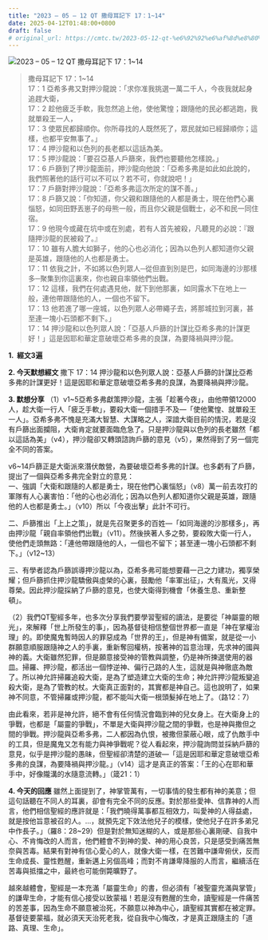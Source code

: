 ```yaml
---
title: "2023 – 05 – 12 QT 撒母耳記下 17：1~14"
date: 2025-04-12T01:48:00+0800
draft: false
# original_url: https://cmtc.tw/2023-05-12-qt-%e6%92%92%e6%af%8d%e8%80%b3%e8%a8%98%e4%b8%8b-17%ef%bc%9a114
---
```


![2023 – 05 – 12 QT 撒母耳記下 17：1\~14](/images/qt.jpg  "2023 – 05 – 12 QT 撒母耳記下 17：1\~14")

> 撒母耳記下 17：1\~14  
> 17：1 亞希多弗又對押沙龍說：「求你准我挑選一萬二千人，今夜我就起身追趕大衛，  
> 17：2 趁他疲乏手軟，我忽然追上他，使他驚惶；跟隨他的民必都逃跑，我就單殺王一人，  
> 17：3 使眾民都歸順你。你所尋找的人既然死了，眾民就如已經歸順你；這樣，也都平安無事了。」  
> 17：4 押沙龍和以色列的長老都以這話為美。  
> 17：5 押沙龍說：「要召亞基人戶篩來，我們也要聽他怎樣說。」  
> 17：6 戶篩到了押沙龍面前，押沙龍向他說：「亞希多弗是如此如此說的，我們照著他的話行可以不可以？若不可，你就說吧！」  
> 17：7 戶篩對押沙龍說：「亞希多弗這次所定的謀不善。」  
> 17：8 戶篩又說：「你知道，你父親和跟隨他的人都是勇士，現在他們心裏惱怒，如同田野丟崽子的母熊一般，而且你父親是個戰士，必不和民一同住宿。  
> 17：9 他現今或藏在坑中或在別處，若有人首先被殺，凡聽見的必說：『跟隨押沙龍的民被殺了。』  
> 17：10 雖有人膽大如獅子，他的心也必消化；因為以色列人都知道你父親是英雄，跟隨他的人也都是勇士。  
> 17：11 依我之計，不如將以色列眾人─從但直到別是巴，如同海邊的沙那樣多─聚集到你這裏來，你也親自率領他們出戰。  
> 17：12 這樣，我們在何處遇見他，就下到他那裏，如同露水下在地上一般，連他帶跟隨他的人，一個也不留下。  
> 17：13 他若進了哪一座城，以色列眾人必帶繩子去，將那城拉到河裏，甚至連一塊小石頭都不剩下。」  
> 17：14 押沙龍和以色列眾人說：「亞基人戶篩的計謀比亞希多弗的計謀更好！」這是因耶和華定意破壞亞希多弗的良謀，為要降禍與押沙龍。

**1.  經文3遍**

**2. 今天默想經文**
撒下 17：14 押沙龍和以色列眾人說：亞基人戶篩的計謀比亞希多弗的計謀更好！這是因耶和華定意破壞亞希多弗的良謀，為要降禍與押沙龍。

**3. 默想分享**
（1）v1\~5亞希多弗獻策押沙龍，主張「趁著今夜」，由他帶領12000人，趁大衛一行人「疲乏手軟」，要殺大衛一個措手不及—「使他驚惶、就單殺王一人」。亞希多弗不愧是充滿大智慧、大謀略之人，深諳大衛目前的情況，若是沒有戶篩出面攔阻，大衛肯定就要面臨危急了。只是押沙龍與以色列的長老雖然「都以這話為美」（v4），押沙龍卻又轉頭諮詢戶篩的意見（v5），果然得到了另一個完全不同的答案。

v6\~14戶篩正是大衛派來潛伏敵營，為要破壞亞希多弗的計謀。也多虧有了戶篩，提出了一個與亞希多弗完全對立的意見：  
一、強調「大衛和跟隨的人都是勇士，現在他們心裏惱怒」（v8）萬一前去攻打的軍隊有人心裏害怕：「他的心也必消化；因為以色列人都知道你父親是英雄，跟隨他的人也都是勇士。」（v10）所以「今夜出擊」此計不可行。

二、戶篩推出「上上之策」，就是先召聚更多的百姓—「如同海邊的沙那樣多」，再由押沙龍「親自率領他們出戰」（v11）。然後挾著人多之勢，要殺敗大衛一行人，使他們走頭無路：「連他帶跟隨他的人，一個也不留下；甚至連一塊小石頭都不剩下。」（v12\~13）

三、有學者認為戶篩誤導押沙龍以為，亞希多弗可能想要藉一己之力建功，獨享榮耀；但戶篩抓住押沙龍驕傲與虛榮的心裏，鼓勵他「率軍出征」，大有風光，又得尊榮。因此押沙龍採納了戶篩的意見，也使大衛得到機會「休養生息、重新整頓」。

（2）我們QT聖經多年，也多次分享我們要學習聖經的讀法，是要從「神屬靈的眼光」，來解釋「世上所發生的事」，因為基督徒相信整個世界都一直是「神在掌權治理」的。即使魔鬼暫時因人的罪惡成為「世界的王」，但是神有備案，就是從一小群願意順服跟隨神之人的手裏，重新奪回權柄，按著神的旨意治理，先求神的國與神的義。大衛雖然犯罪，但是願意接受神的管教與調整，仍是神所揀選使用的器皿。掃羅、押沙龍，都活出一個悖逆神、偏行己路的人生，這就是與神徹底為敵了。所以神允許掃羅追殺大衛，是為了塑造建立大衛的生命；神允許押沙龍叛變追殺大衛，是為了管教的杖。大衛真正面對的，其實都是神自己。這也說明了，如果神不同意，不管掃羅或押沙龍，都不能叫大衛一根頭髮掉在地上了。（路12：7）

由此看來，若非是神允許，絕不會有任何情況會臨到神的兒女身上。在大衛身上的爭戰，也都是「屬靈的爭戰」，不單是大衛與押沙龍之間的爭戰，也是神與撒但之間的爭戰。押沙龍與亞希多弗，二人都因為仇恨，被撒但蒙蔽心眼，成了仇敵手中的工具，但是魔鬼又怎有能力與神爭戰呢？從人看起來，押沙龍詢問並採納戶篩的意見，似乎是押沙龍的愚昧，但聖經卻清楚的道破—「這是因耶和華定意破壞亞希多弗的良謀，為要降禍與押沙龍。」（v14）這才是真正的答案：「王的心在耶和華手中，好像隴溝的水隨意流轉。」（箴21：1）

**4. 今天的回應**
雖然上面提到了，神掌管萬有，一切事情的發生都有神的美意；但這句話聽在不同人的耳裏，卻會有完全不同的反應。對於那些愛神、信靠神的人而言，他們相信聖經的應許就是：「我們曉得萬事都互相效力，叫愛神的人得益處，就是按他旨意被召的人。…，就預先定下效法他兒子的模樣，使他兒子在許多弟兄中作長子。」（羅8：28\~29）但是對於無知迷糊的人，或是那些心裏剛硬、自我中心、不肯悔改的人而言，他們體會不到神的愛、神的用心良苦，只是感受到痛苦無奈與苦毒。結果有對神有信心愛心的人，就像大衛一樣，在苦難中謙卑俯伏，反而生命成長、靈性甦醒，重新邁上另個高峰；而對不肯謙卑降服的人而言，繼續活在苦毒與抵擋之中，最終也可能倒斃曠野了。

越來越體會，聖經是一本充滿「屬靈生命」的書，但必須有「被聖靈充滿與掌管」的謙卑生命，才能有信心接受以致蒙福！若是沒有甦醒的生命，讀聖經是一件痛苦的苦差事，因為生命不願意被治死，不願意以神為中心，讀聖經其實都在被定罪。基督徒要蒙福，就必須天天治死老我，從自我中心悔改，才是真正跟隨主的「道路、真理、生命」。
